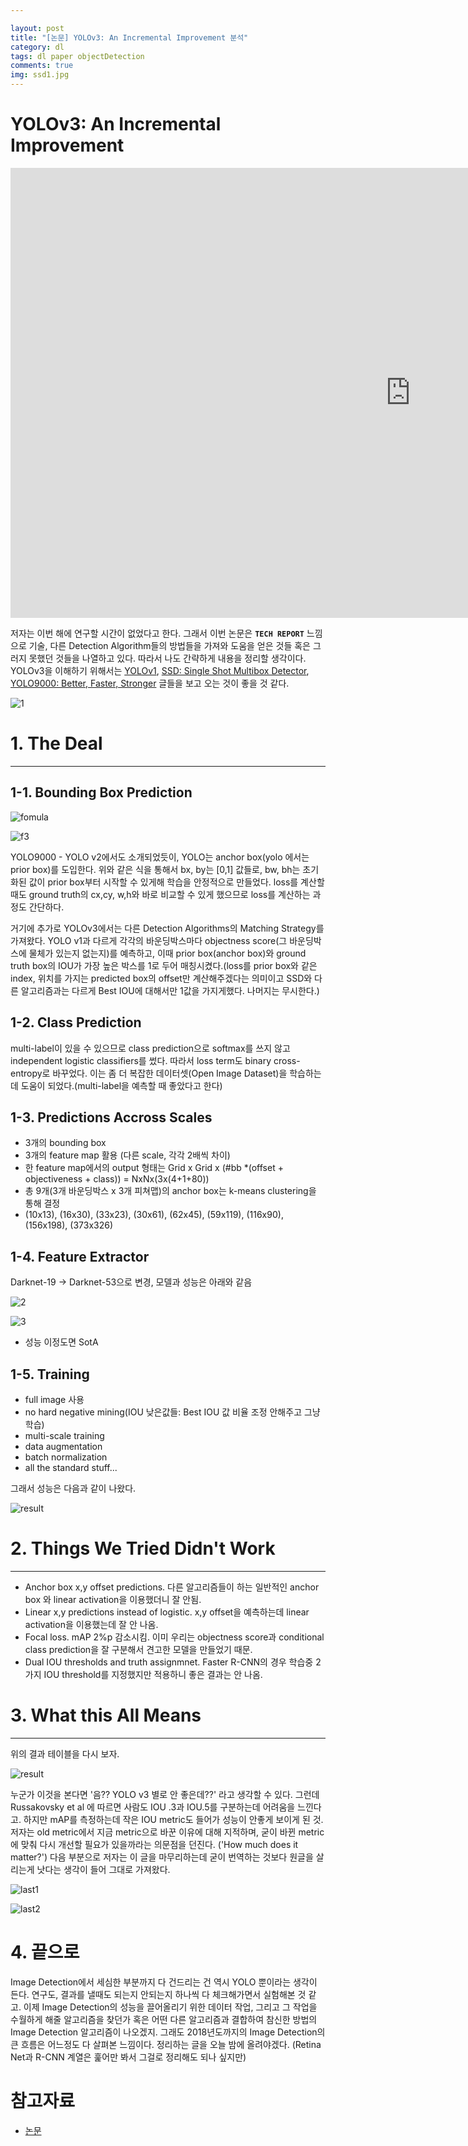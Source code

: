 ```yaml
---

layout: post
title: "[논문] YOLOv3: An Incremental Improvement 분석"
category: dl
tags: dl paper objectDetection
comments: true
img: ssd1.jpg
---
```



# YOLOv3: An Incremental Improvement


<iframe width="1280" height="720" src="https://www.youtube.com/embed/MPU2HistivI" frameborder="0" allow="accelerometer; autoplay; encrypted-media; gyroscope; picture-in-picture" allowfullscreen></iframe>


저자는 이번 해에 연구할 시간이 없었다고 한다. 그래서 이번 논문은 **`TECH REPORT`** 느낌으로 기술, 다른 Detection Algorithm들의 방법들을 가져와 도움을 얻은 것들 혹은 그러지 못했던 것들을 나열하고 있다. 따라서 나도 간략하게 내용을 정리할 생각이다. YOLOv3을 이해하기 위해서는 [YOLOv1](https://taeu.github.io/paper/deeplearning-paper-yolo1-01/),   [SSD: Single Shot Multibox Detector](https://taeu.github.io/paper/deeplearning-paper-ssd/),   [YOLO9000: Better, Faster, Stronger](https://taeu.github.io/paper/deeplearning-paper-yolov2/) 글들을 보고 오는 것이 좋을 것 같다.

![1](https://user-images.githubusercontent.com/24144491/48928079-f4356f00-ef1e-11e8-890e-f9177c9d0f37.png)


# 1. The Deal
---

## 1-1. Bounding Box Prediction

![fomula](https://user-images.githubusercontent.com/24144491/48928083-f4ce0580-ef1e-11e8-83d8-ca7879e75beb.JPG)

![f3](https://user-images.githubusercontent.com/24144491/48928082-f4ce0580-ef1e-11e8-8044-a8f925f88a65.JPG)

YOLO9000 - YOLO v2에서도 소개되었듯이, YOLO는 anchor box(yolo 에서는 prior box)를 도입한다. 위와 같은 식을 통해서 bx, by는 [0,1] 값들로, bw, bh는 초기화된 값이 prior box부터 시작할 수 있게해 학습을 안정적으로 만들었다. loss를 계산할때도 ground truth의 cx,cy, w,h와 바로 비교할 수 있게 했으므로 loss를 계산하는 과정도 간단하다.

거기에 추가로 YOLOv3에서는 다른 Detection Algorithms의 Matching Strategy를 가져왔다. YOLO v1과 다르게 각각의 바운딩박스마다 objectness score(그 바운딩박스에 물체가 있는지 없는지)를 예측하고, 이때 prior box(anchor box)와 ground truth box의 IOU가 가장 높은 박스를 1로 두어 매칭시켰다.(loss를 prior box와 같은 index, 위치를 가지는 predicted box의 offset만 계산해주겠다는 의미이고 SSD와 다른 알고리즘과는 다르게 Best IOU에 대해서만 1값을 가지게했다. 나머지는 무시한다.)

## 1-2. Class Prediction

multi-label이 있을 수 있으므로 class prediction으로 softmax를 쓰지 않고 independent logistic classifiers를 썼다. 따라서 loss term도 binary cross-entropy로 바꾸었다. 이는 좀 더 복잡한 데이터셋(Open Image Dataset)을 학습하는데 도움이 되었다.(multi-label을 예측할 때 좋았다고 한다)

## 1-3. Predictions Accross Scales

- 3개의 bounding box
- 3개의 feature map 활용 (다른 scale, 각각 2배씩 차이)
- 한 feature map에서의 output 형태는 Grid x Grid x (#bb *(offset + objectiveness + class)) = NxNx(3x(4+1+80))
- 총 9개(3개 바운딩박스 x 3개 피쳐맵)의 anchor box는 k-means clustering을 통해 결정
- (10x13), (16x30), (33x23), (30x61), (62x45), (59x119), (116x90), (156x198), (373x326)


## 1-4. Feature Extractor

Darknet-19 -> Darknet-53으로 변경, 모델과 성능은 아래와 같음

![2](https://user-images.githubusercontent.com/24144491/48928080-f4356f00-ef1e-11e8-9467-40dee0e31bf6.JPG)

![3](https://user-images.githubusercontent.com/24144491/48928081-f4356f00-ef1e-11e8-9eb2-9cf92f9be147.JPG)

- 성능 이정도면 SotA

## 1-5. Training

- full image 사용
- no hard negative mining(IOU 낮은값들: Best IOU 값 비율 조정 안해주고 그냥 학습)
- multi-scale training
- data augmentation
- batch normalization
- all the standard stuff...

그래서 성능은 다음과 같이 나왔다.

![result](https://user-images.githubusercontent.com/24144491/48928089-f5ff3280-ef1e-11e8-8d37-1d8846353f74.JPG)


# 2. Things We Tried Didn't Work
---

- Anchor box x,y offset predictions. 다른 알고리즘들이 하는 일반적인 anchor box 와 linear activation을 이용했더니 잘 안됨.
- Linear x,y predictions instead of logistic. x,y offset을 예측하는데 linear activation을 이용했는데 잘 안 나옴.
- Focal loss. mAP 2%p 감소시킴. 이미 우리는 objectness score과 conditional class prediction을 잘 구분해서 견고한 모델을 만들었기 때문.
- Dual IOU thresholds and truth assignmnet. Faster R-CNN의 경우 학습중 2가지 IOU threshold를 지정했지만 적용하니 좋은 결과는 안 나옴.


# 3. What this All Means
---

위의 결과 테이블을 다시 보자.

![result](https://user-images.githubusercontent.com/24144491/48928089-f5ff3280-ef1e-11e8-8d37-1d8846353f74.JPG)


누군가 이것을 본다면 '음?? YOLO v3 별로 안 좋은데??' 라고 생각할 수 있다. 그런데 Russakovsky et al 에 따르면 사람도 IOU .3과 IOU.5를 구분하는데 어려움을 느낀다고. 하지만 mAP를 측정하는데 작은 IOU metric도 들어가 성능이 안좋게 보이게 된 것. 저자는 old metric에서 지금 metric으로 바꾼 이유에 대해 지적하며, 굳이 바뀐 metric에 맞춰 다시 개선할 필요가 있을까라는 의문점을 던진다. ('How much does it matter?') 다음 부분으로 저자는 이 글을 마무리하는데 굳이 번역하는 것보다 원글을 살리는게 낫다는 생각이 들어 그대로 가져왔다.

![last1](https://user-images.githubusercontent.com/24144491/48928085-f5669c00-ef1e-11e8-8b64-cd3157586ef5.JPG)

![last2](https://user-images.githubusercontent.com/24144491/48928088-f5669c00-ef1e-11e8-9d62-d8cbe92c1d30.JPG)


# 4. 끝으로

Image Detection에서 세심한 부분까지 다 건드리는 건 역시 YOLO 뿐이라는 생각이 든다. 연구도, 결과를 낼때도 되는지 안되는지 하나씩 다 체크해가면서 실험해본 것 같고. 이제 Image Detection의 성능을 끌어올리기 위한 데이터 작업, 그리고 그 작업을 수월하게 해줄 알고리즘을 찾던가 혹은 어떤 다른 알고리즘과 결합하여 참신한 방법의 Image Detection 알고리즘이 나오겠지. 그래도 2018년도까지의 Image Detection의 큰 흐름은 어느정도 다 살펴본 느낌이다. 정리하는 글을 오늘 밤에 올려야겠다. (Retina Net과 R-CNN 계열은 훑어만 봐서 그걸로 정리해도 되나 싶지만)


# 참고자료

- [논문](https://pjreddie.com/media/files/papers/YOLOv3.pdf)


